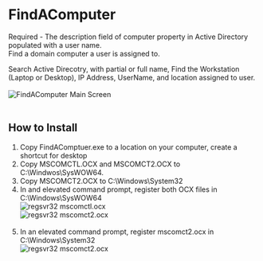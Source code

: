 # FindAComputer
Required - The description field of computer property in Active Directory populated with a user name.</br>
Find a domain computer a user is assigned to.</br>


Search Active Direcotry, with partial or full name, Find the Workstation (Laptop or Desktop), IP Address, UserName, and location assigned to user. </br></br>
![FindAComputer Main Screen](https://github.com/JohnBWilloughby/images/blob/main/FindAComputer.jpg) </br></br>

## How to Install
1. Copy FindAComptuer.exe to a location on your computer, create a shortcut for desktop 
2. Copy MSCOMCTL.OCX and MSCOMCT2.OCX to C:\Windwos\SysWOW64.</br>
3. Copy MSCOMCT2.OCX to C:\Windows\System32</br>
4. In and elevated command prompt, register both OCX files in C:\Windows\SysWOW64</br>
![regsvr32 mscomctl.ocx](https://github.com/JohnBWilloughby/images/blob/main/regsvr32.jpg)</br>
![regsvr32 mscomct2.ocx](https://github.com/JohnBWilloughby/images/blob/main/regsvr32.1.jpg)</br></br>
5. In an elevated command prompt, register mscomct2.ocx in C:\Windows\System32</br>
![regsvr32 mscomct2.ocx](https://github.com/JohnBWilloughby/images/blob/main/regsvr32.2.jpg)</br>

